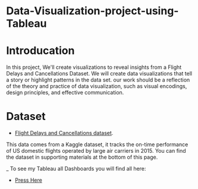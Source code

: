 # Data-Visualization-project-using-Tableau

# Introducation
In this project, We'll create visualizations to reveal insights from a Flight Delays and Cancellations Dataset. We will create data visualizations that tell a story or highlight patterns in the data set. our work should be a reflection of the theory and practice of data visualization, such as visual encodings, design principles, and effective communication.


# Dataset
- [Flight Delays and Cancellations dataset](https://www.kaggle.com/usdot/flight-delays/data).

This data comes from a Kaggle dataset, it tracks the on-time performance of US domestic flights operated by large air carriers in 2015. You can find the dataset in supporting materials at the bottom of this page.



_ To see my Tableau all Dashboards you will find all here:
- [Press Here](https://public.tableau.com/app/profile/abdallah.el.sawy)
